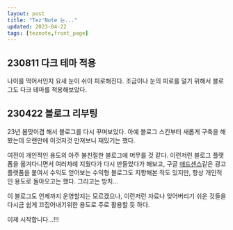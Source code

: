 ```yaml
---
layout: post
title: "Tez'Note 는..."
updated: 2023-04-22
tags: [teznote,front_page]
---
```


## 230811 다크 테마 적용

나이를 먹어서인지 요새 눈이 쉬이 피로해진다. 조금이나 눈의 피로를 덜기 위해서 블로그도 다크 테마를 적용해보았다.

## 230422 블로그 리부팅

23년 봄맞이겸 해서 블로그를 다시 꾸며보았다. 아예 블로그 스킨부터 새롭게 구축을 해봤는데 오랜만에 이것저것 만져보니 재밌기는 했다.

여전이 개인적인 용도의 아주 불친절한 블로그에 머무를 것 같다. 이런저런 블로그 플랫폼을 옮겨다니면서 여러차례 지웠다가 다시 만들었다가 해보고, 구글 [애드센스](https://adsense.google.com/start/)같은 광고 플랫폼을 붙여서 수익도 얻어보는 수익형 블로그도 지향해본 적도 있지만, 항상 개인적인 용도로 돌아오고는 했다. 그리고는 방치...

이 블로그도 언제까지 운영할지는 모르겠으나, 이런저런 자료나 잊어버리기 쉬운 것들을 다시금 쉽게 끄집어내기위한 용도로 주로 활용할 듯 하다.

이제 시작합니다...!!!
